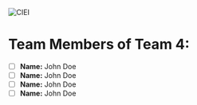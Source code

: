 ![CIEI](../images/ciei.jpg)
# Team Members of Team 4:
- [ ] **Name:** John Doe
- [ ] **Name:** John Doe
- [ ] **Name:** John Doe
- [ ] **Name:** John Doe